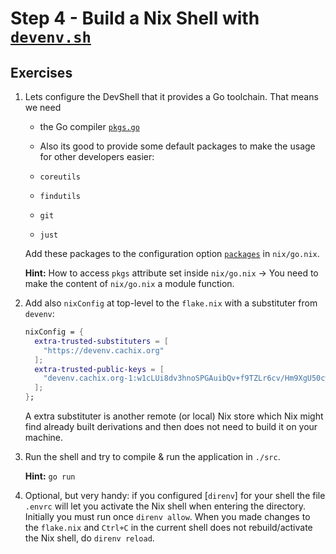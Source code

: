 # Step 4 - Build a Nix Shell with [`devenv.sh`](https://devenv.sh)

## Exercises

1. Lets configure the DevShell that it provides a Go toolchain. That means we
   need

   - the Go compiler
     [`pkgs.go`](https://search.nixos.org/packages?channel=unstable&show=go&query=go)

   - Also its good to provide some default packages to make the usage for other
     developers easier:

   - `coreutils`
   - `findutils`
   - `git`
   - `just`

   Add these packages to the configuration option
   [`packages`](https://devenv.sh/reference/options/#packages) in
   `nix/go.nix`.

   **Hint:** How to access `pkgs` attribute set inside `nix/go.nix` -> You
   need to make the content of `nix/go.nix` a module function.

2. Add also `nixConfig` at top-level to the `flake.nix` with a substituter from
   `devenv`:

   ```nix
   nixConfig = {
     extra-trusted-substituters = [
       "https://devenv.cachix.org"
     ];
     extra-trusted-public-keys = [
       "devenv.cachix.org-1:w1cLUi8dv3hnoSPGAuibQv+f9TZLr6cv/Hm9XgU50cw="
     ];
   };
   ```

   A extra substituter is another remote (or local) Nix store which Nix might
   find already built derivations and then does not need to build it on your
   machine.

3. Run the shell and try to compile & run the application in `./src`.

   **Hint:** `go run`

4. Optional, but very handy: if you configured [`direnv`] for your shell the
   file `.envrc` will let you activate the Nix shell when entering the
   directory. Initially you must run once `direnv allow`. When you made changes
   to the `flake.nix` and `Ctrl+C` in the current shell does not
   rebuild/activate the Nix shell, do `direnv reload`.
